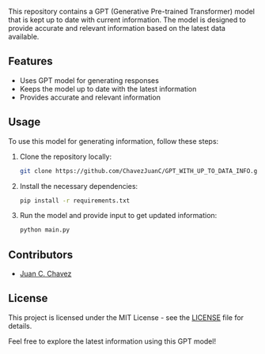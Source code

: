 This repository contains a GPT (Generative Pre-trained Transformer) model that is kept up to date with current information. The model is designed to provide accurate and relevant information based on the latest data available.

## Features

- Uses GPT model for generating responses
- Keeps the model up to date with the latest information
- Provides accurate and relevant information

## Usage

To use this model for generating information, follow these steps:

1. Clone the repository locally:
   ```bash
   git clone https://github.com/ChavezJuanC/GPT_WITH_UP_TO_DATA_INFO.git
   ```

2. Install the necessary dependencies:
   ```bash
   pip install -r requirements.txt
   ```

3. Run the model and provide input to get updated information:
   ```bash
   python main.py
   ```

## Contributors

- [Juan C. Chavez](https://github.com/ChavezJuanC)

## License

This project is licensed under the MIT License - see the [LICENSE](LICENSE) file for details.

Feel free to explore the latest information using this GPT model!